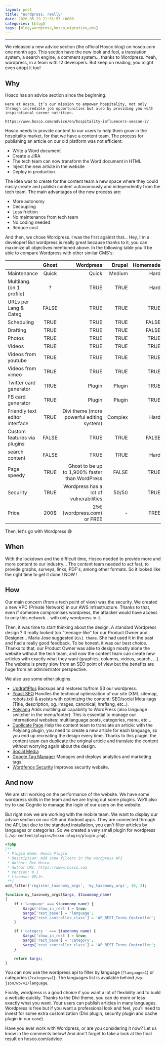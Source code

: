 ```yaml
---
layout: post
title: "Wordpress, really"
date: 2020-05-29 21:31:53 +0000
categories: [blog]
tags: [blog,wordpress,hosco,migration,cms]
---
```

---
We released a new advice section (the official Hosco blog) on hosco.com one month ago. This section have the new look and feel, a translation system, a search engine, a comment system... thanks to Wordpress. Yeah, wordpress, in a team with 12 developers. But keep on reading, you might even adopt it too!

## Why

Hosco has an advice section since the beginning.

```text
Here at Hosco, it’s our mission to empower hospitality, not only through incredible job opportunities but also by providing you with inspirational career nutrition.

https://www.hosco.com/advice/en/hospitality-influencers-season-2/
```

Hosco needs to provide content to our users to help them grow in the hospitality market, for that we have a content team. The process for publishing an article on our old platform was not efficient:

- Write a Word document
- Create a JIRA
- The tech team can now transform the Word document in HTML
- Inject the new article in the website
- Deploy in production

The idea was to create for the content team a new space where they could easily create and publish content autonomously and independently from the tech team. The main advantages of the new process are:

- More autonomy
- Decoupling
- Less friction
- No maintenance from tech team
- No coding needed
- Reduce cost

And then, we chose Wordpress. I was the first against that... Hey, I'm a developer! But wordpress is really great because thanks to it, you can maximize all objectives mentioned above. In the following table you'll be able to compare Wordpress with other similar CMS's:

|                                | Ghost | Wordpress                                      | Drupal | Homemade |
| ------------------------------ |:-----:| ----------------------------------------------:|-------:| --------:|
| Maintenance                    | Quick | Quick                                          | Medium | Hard     |
| Multilang. (on 1 profile)      | ?     | TRUE                                           | TRUE   | Hard     |
| URLs per Lang & Categ          | FALSE | TRUE                                           | TRUE   | TRUE     |
| Scheduling                     | TRUE  | TRUE                                           | TRUE   | FALSE    |
| Drafting                       | TRUE  | TRUE                                           | TRUE   | FALSE    |
| Photos                         | TRUE  | TRUE                                           | TRUE   | TRUE     |
| Videos                         | TRUE  | TRUE                                           | TRUE   | TRUE     |
| Videos from youtube            | TRUE  | TRUE                                           | TRUE   | TRUE     |
| Videos from vimeo              | TRUE  | TRUE                                           | TRUE   | TRUE     |
| Twitter card generator         | TRUE  | Plugin                                         | Plugin | TRUE     |
| FB card generator              | TRUE  | Plugin                                         | Plugin | TRUE     |
| Friendly text editor interface | TRUE  | Divi theme (more powerful editing system)      | Complex| Hard     |
| Custom features via plugins    | FALSE | TRUE                                           | TRUE   | FALSE    |
| search content                 | FALSE | TRUE                                           | TRUE   | Hard     |
| Page speedy                    | TRUE  | Ghost to be up to 1,900% faster than WordPress | FALSE  | TRUE     |
| Security                       | TRUE  | Wordpress has a lot of vulnerabilities         | 50/50  | TRUE     |
| Price                          | 200$  | 25€ (wordpress.com) or FREE                    | -      | FREE     |

Then, let's go with Wordpress 😅

## When

With the lockdown and the difficult time, Hosco needed to provide more and more content to our industry... The content team needed to act fast, to provide graphs, surveys, links, PDF's, among other formats. So it looked like the right time to get it done ! NOW !

## How

Our main concern (from a tech point of view) was the security. We created a new VPC (Private Network) in our AWS infrastructure. Thanks to that, even if someone compromises wordpress, the attacker would have access to only this network... with only wordpress in it.

Then, it was time to start thinking about the design. A standard Wordpress design ? It really looked too "teenage-like" for our Product Owner and Designer... Maria Jose suggested `Divi theme`. She had used it in the past and  had a really good feedback. To be honest, it was our best choice. Thanks to that, our Product Owner was able to design mostly alone the website without the tech team, and now the content team can create new articles with exactly what they want (graphics, columns, videos, search, ...). The website is pretty slow from an SEO point of view but the benefits are huge from an administrator perspective.

We also use some other plugins.

- [UpdraftPlus](https://wordpress.org/plugins/updraftplus/) Backups and restores to/from S3 our wordpress.
- [Yoast SEO](https://yoast.com/wordpress/plugins/seo/) Handles the technical optimization of our site (XML sitemap, robots.txt) & assists with optimizing the content: SEO/social Meta-tags (Title, description, og. images, canonical, hreflang, etc..).
- [Polylang](https://wordpress.org/plugins/polylang/) Adds multilingual capability to WordPress (also language switcher in the menu/footer): This is essential to manage our international websites: multilanguage posts, categories, menu, etc…
- [Duplicate Page](https://wordpress.org/plugins/duplicate-page/) Help the content team to translate an article: with the Polylang plugin, you need to create a new article for each language, so you end up recreating the design every time. Thanks to this plugin, the content team can duplicate the original article and translate the content without worrying again about the design.
- [Social Media](https://www.elegantthemes.com/plugins/monarch/)
- [Google Tag Manager](https://wordpress.org/plugins/duracelltomi-google-tag-manager/) Manages and deploys analytics and marketing tags.
- [Wordfence Security](https://www.wordfence.com/) Improves security website.

## And now

We are still working on the performance of the website. We have some wordpress skills in the team and we are trying out some plugins. We'll also try to use Cognito to manage the login of our users on the website.

But right now we are working with the mobile team. We want to display our advice section on our iOS and Android apps. They are connected through the API, but due to the standard installation, you can't filter articles by languages or categories. So we created a very small plugin for wordpress (`./wp-content/plugins/hosco-plugin/plugin.php`).

```php
<?php
/**
 * Plugin Name: Hosco Plugin
 * Description: Add some filters in the wordpress API
 * Author: Dev Hosco
 * Author URI: https://wwww.hosco.com
 * Version: 0.1
 * License: GPL2+.
 **/
add_filter('register_taxonomy_args', 'my_taxonomy_args', 10, 2);

function my_taxonomy_args($args, $taxonomy_name)
{
    if ('language' === $taxonomy_name) {
        $args['show_in_rest'] = true;
        $args['rest_base'] = 'language';
        $args['rest_controller_class'] = 'WP_REST_Terms_Controller';
    }

    if ('category ' === $taxonomy_name) {
        $args['show_in_rest'] = true;
        $args['rest_base'] = 'category';
        $args['rest_controller_class'] = 'WP_REST_Terms_Controller';
    }

    return $args;
}

```

You can now use the wordpress api to filter by language (`?language=1`) or categories (`?category=1`). The languages list is available behind `/wp-json/wp/v2/language`.

Finally, wordpress is a good choice if you want a lot of flexibility and to build a website quickly. Thanks to the Divi theme, you can do more or less exactly what you want. Your users can publish articles in many languages. Wordpress is free but if you want a professional look and feel, you'll need to invest for some extra customization (Divi plugin, security plugin and cache plugin in our case).

Have you ever work with Wordpress, or are you considering it now? Let us know in the comments below! And don't forget to take a look at the final result on hosco.com/advice
